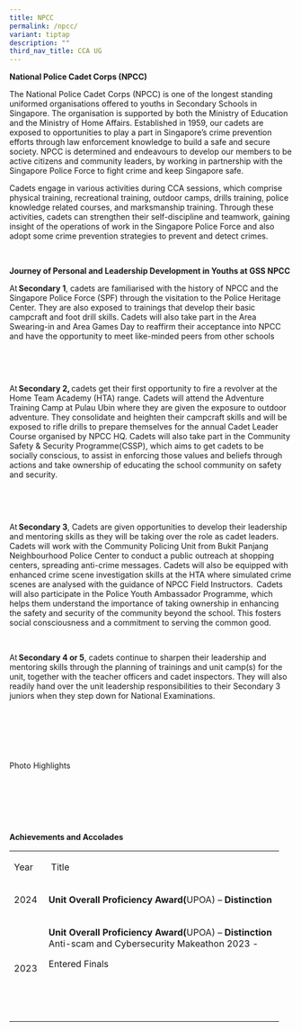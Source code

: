 ```yaml
---
title: NPCC
permalink: /npcc/
variant: tiptap
description: ""
third_nav_title: CCA UG
---
```

<p><strong>National Police Cadet Corps (NPCC)</strong>&nbsp;</p>
<p>The National Police Cadet Corps (NPCC) is one of the longest standing
uniformed organisations offered to youths in Secondary Schools in Singapore.
The organisation is supported by both the Ministry of Education and the
Ministry of Home Affairs. Established in 1959, our cadets are exposed to
opportunities to play a part in Singapore’s crime prevention efforts through
law enforcement knowledge to build a safe and secure society. NPCC is determined
and endeavours to develop our members to be active citizens and community
leaders, by working in partnership with the Singapore Police Force to fight
crime and keep Singapore safe.&nbsp;</p>
<p>Cadets engage in various activities during CCA sessions, which comprise
physical training, recreational training, outdoor camps, drills training,
police knowledge related courses, and marksmanship training. Through these
activities, cadets can strengthen their self-discipline and teamwork, gaining
insight of the operations of work in the Singapore Police Force and also
adopt some crime prevention strategies to prevent and detect crimes.&nbsp;</p>
<p>&nbsp;</p>
<p><strong>Journey of Personal and Leadership Development in Youths at GSS NPCC</strong>&nbsp;</p>
<p>At <strong>Secondary 1</strong>, cadets are familiarised with the history
of NPCC and the Singapore Police Force (SPF) through the visitation to
the Police Heritage Center. They are also exposed to trainings that develop
their basic campcraft and foot drill skills. Cadets will also take part
in the Area Swearing-in and Area Games Day to reaffirm their acceptance
into NPCC and have the opportunity to meet like-minded peers from other
schools&nbsp;</p>
<p>&nbsp;</p>
<p>&nbsp;</p>
<p>At <strong>Secondary 2,</strong> cadets get their first opportunity to
fire a revolver at the Home Team Academy (HTA) range. Cadets will attend
the Adventure Training Camp at Pulau Ubin where they are given the exposure
to outdoor adventure. They consolidate and heighten their campcraft skills
and will be exposed to rifle drills to prepare themselves for the annual
Cadet Leader Course organised by NPCC HQ. Cadets will also take part in
the Community Safety &amp; Security Programme(CSSP), which aims to get
cadets to be socially conscious, to assist in enforcing those values and
beliefs through actions and take ownership of educating the school community
on safety and security.&nbsp;</p>
<p>&nbsp;</p>
<p>&nbsp;</p>
<p>At <strong>Secondary 3</strong>, Cadets are given opportunities to develop
their leadership and mentoring skills as they will be taking over the role
as cadet leaders. Cadets will work with the Community Policing Unit from
Bukit Panjang Neighbourhood Police Center to conduct a public outreach
at shopping centers, spreading anti-crime messages. Cadets will also be
equipped with enhanced crime scene investigation skills at the HTA where
simulated crime scenes are analysed with the guidance of NPCC Field Instructors. 
Cadets will also participate in the Police Youth Ambassador Programme,
which helps them understand the importance of taking ownership in enhancing
the safety and security of the community beyond the school. This fosters
social consciousness and a commitment to serving the common good.&nbsp;</p>
<p>&nbsp;</p>
<p>At <strong>Secondary 4 or 5</strong>, cadets continue to sharpen their
leadership and mentoring skills through the planning of trainings and unit
camp(s) for the unit, together with the teacher officers and cadet inspectors.
They will also readily hand over the unit leadership responsibilities to
their Secondary 3 juniors when they step down for National Examinations.&nbsp;</p>
<p>&nbsp;</p>
<p>&nbsp;</p>
<p>&nbsp;</p>
<p>Photo Highlights&nbsp;
<br>&nbsp;</p>
<p>&nbsp;
<br>&nbsp;</p>
<p>&nbsp;</p>
<p><strong>Achievements and Accolades</strong>&nbsp;</p>
<table style="minWidth: 50px">
<colgroup>
<col>
<col>
</colgroup>
<tbody>
<tr>
<td rowspan="1" colspan="1">
<p>Year&nbsp;</p>
</td>
<td rowspan="1" colspan="1">
<p>&nbsp;Title&nbsp;</p>
</td>
</tr>
<tr>
<td rowspan="1" colspan="1">
<p>2024&nbsp;</p>
</td>
<td rowspan="1" colspan="1">
<p><strong>Unit Overall Proficiency Award(</strong>UPOA) – <strong>Distinction</strong>&nbsp;</p>
</td>
</tr>
<tr>
<td rowspan="1" colspan="1">
<p>2023&nbsp;</p>
</td>
<td rowspan="1" colspan="1">
<p><strong>Unit Overall Proficiency Award(</strong>UPOA) – <strong>Distinction</strong>&nbsp;
<br>Anti-scam and Cybersecurity Makeathon 2023 -&nbsp;&nbsp;</p>
<p>Entered Finals&nbsp;</p>
<p>&nbsp;</p>
<p>&nbsp;</p>
</td>
</tr>
</tbody>
</table>
<p>&nbsp;</p>
<p>&nbsp;</p>